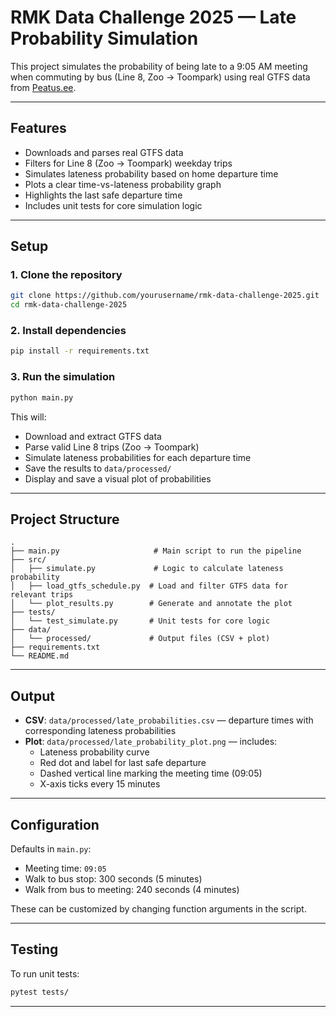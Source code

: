 # RMK Data Challenge 2025 — Late Probability Simulation

This project simulates the probability of being late to a 9:05 AM meeting when commuting by bus (Line 8, Zoo → Toompark) using real GTFS data from [Peatus.ee](https://peatus.ee/).

---

## Features

- Downloads and parses real GTFS data
- Filters for Line 8 (Zoo → Toompark) weekday trips
- Simulates lateness probability based on home departure time
- Plots a clear time-vs-lateness probability graph
- Highlights the last safe departure time
- Includes unit tests for core simulation logic

---

## Setup

### 1. Clone the repository

```bash
git clone https://github.com/yourusername/rmk-data-challenge-2025.git
cd rmk-data-challenge-2025
```

### 2. Install dependencies

```bash
pip install -r requirements.txt
```

### 3. Run the simulation

```bash
python main.py
```

This will:

- Download and extract GTFS data
- Parse valid Line 8 trips (Zoo → Toompark)
- Simulate lateness probabilities for each departure time
- Save the results to `data/processed/`
- Display and save a visual plot of probabilities

---

## Project Structure

```
.
├── main.py                     # Main script to run the pipeline
├── src/
│   ├── simulate.py             # Logic to calculate lateness probability
│   ├── load_gtfs_schedule.py  # Load and filter GTFS data for relevant trips
│   └── plot_results.py        # Generate and annotate the plot
├── tests/
│   └── test_simulate.py       # Unit tests for core logic
├── data/
│   └── processed/             # Output files (CSV + plot)
├── requirements.txt
└── README.md
```

---

## Output

- **CSV**: `data/processed/late_probabilities.csv` — departure times with corresponding lateness probabilities
- **Plot**: `data/processed/late_probability_plot.png` — includes:
  - Lateness probability curve
  - Red dot and label for last safe departure
  - Dashed vertical line marking the meeting time (09:05)
  - X-axis ticks every 15 minutes

---

## Configuration

Defaults in `main.py`:

- Meeting time: `09:05`
- Walk to bus stop: 300 seconds (5 minutes)
- Walk from bus to meeting: 240 seconds (4 minutes)

These can be customized by changing function arguments in the script.

---

## Testing

To run unit tests:

```bash
pytest tests/
```

---